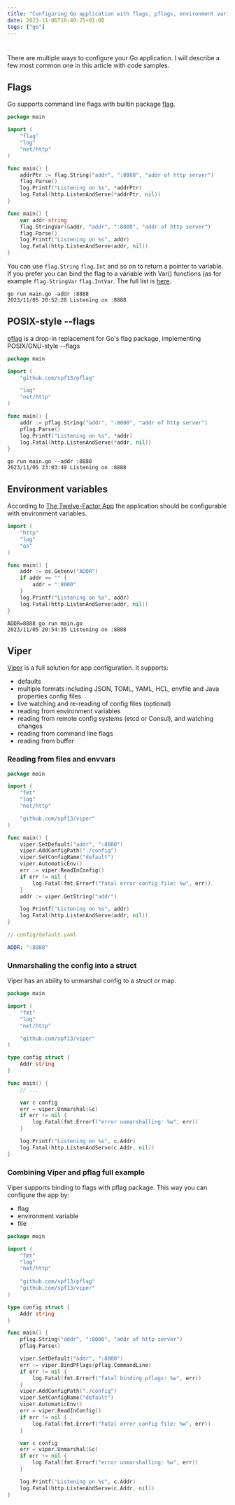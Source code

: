 ```yaml
---
title: "Configuring Go application with flags, pflags, environment variables and Viper"
date: 2023-11-06T18:40:25+01:00
tags: ["go"]
---
```


# 
There are multiple ways to configure your Go application. I will describe a few most common one in this article with code samples.
## Flags
Go supports command line flags with builtin package [flag](https://pkg.go.dev/flag).
```go
package main

import (
	"flag"
	"log"
	"net/http"
)

func main() {
	addrPtr := flag.String("addr", ":8000", "addr of http server")
	flag.Parse()
	log.Printf("Listening on %s", *addrPtr)
	log.Fatal(http.ListenAndServe(*addrPtr, nil))
}
```

```go
func main() {
	var addr string
	flag.StringVar(&addr, "addr", ":8000", "addr of http server")
	flag.Parse()
	log.Printf("Listening on %s", addr)
	log.Fatal(http.ListenAndServe(addr, nil))
}
```
You can use `flag.String` `flag.Int` and so on to return a pointer to variable. If you prefer you can bind the flag to a variable with Var() functions (as for example `flag.StringVar` `flag.IntVar`. The full list is [here](https://pkg.go.dev/flag#pkg-index).

```
go run main.go -addr :8888
2023/11/05 20:52:28 Listening on :8888
```

## POSIX-style --flags
[pflag](https://github.com/spf13/pflag/) is a drop-in replacement for Go's flag package, implementing POSIX/GNU-style --flags

```go
package main

import (
	"github.com/spf13/pflag"

	"log"
	"net/http"
)

func main() {
	addr := pflag.String("addr", ":8000", "addr of http server")
	pflag.Parse()
	log.Printf("Listening on %s", *addr)
	log.Fatal(http.ListenAndServe(*addr, nil))
}
```

```
go run main.go --addr :8888
2023/11/05 23:03:49 Listening on :8888
```
## Environment variables
According to [The Twelve-Factor App](https://12factor.net/config) the application should be configurable with environment variables. 

```go
import (
    "http"
    "log"
    "os"
)

func main() {
	addr := os.Getenv("ADDR")
	if addr == "" {
		addr = ":8000"
	}
	log.Printf("Listening on %s", addr)
	log.Fatal(http.ListenAndServe(addr, nil))
}
```

```
ADDR=8888 go run main.go
2023/11/05 20:54:35 Listening on :8888
```
## Viper
[Viper](https://github.com/spf13/viper) is a full solution for app configuration. It supports:
* defaults
* multiple formats including JSON, TOML, YAML, HCL, envfile and Java properties config files 
* live watching and re-reading of config files (optional)
* reading from environment variables
* reading from remote config systems (etcd or Consul), and watching changes
* reading from command line flags
* reading from buffer

### Reading from files and envvars
```go
package main

import (
	"fmt"
	"log"
	"net/http"

	"github.com/spf13/viper"
)

func main() {
	viper.SetDefault("addr", ":8000")
	viper.AddConfigPath("./config")
	viper.SetConfigName("default")
	viper.AutomaticEnv()
	err := viper.ReadInConfig()
	if err != nil {
		log.Fatal(fmt.Errorf("fatal error config file: %w", err))
	}
	addr := viper.GetString("addr")

	log.Printf("Listening on %s", addr)
	log.Fatal(http.ListenAndServe(addr, nil))
}
```

```yaml
// config/default.yaml

ADDR: ":8888"
```

### Unmarshaling the config into a struct
Viper has an ability to unmarshal config to a struct or map.
```go
package main

import (
	"fmt"
	"log"
	"net/http"

	"github.com/spf13/viper"
)

type config struct {
	Addr string
}

func main() {
	// ...

	var c config
	err = viper.Unmarshal(&c)
	if err != nil {
		log.Fatal(fmt.Errorf("error unmarshalling: %w", err))
	}

	log.Printf("Listening on %s", c.Addr)
	log.Fatal(http.ListenAndServe(c.Addr, nil))
}
```
### Combining Viper and pflag full example
Viper supports binding to flags with pflag package. This way you can configure the app by:
- flag
- environment variable
- file

```go
package main

import (
	"fmt"
	"log"
	"net/http"
	
	"github.com/spf13/pflag"
	"github.com/spf13/viper"
)

type config struct {
	Addr string
}

func main() {
	pflag.String("addr", ":8000", "addr of http server")
	pflag.Parse()

	viper.SetDefault("addr", ":8000")
	err := viper.BindPFlags(pflag.CommandLine)
	if err != nil {
		log.Fatal(fmt.Errorf("fatal binding pflags: %w", err))
	}
	viper.AddConfigPath("./config")
	viper.SetConfigName("default")
	viper.AutomaticEnv()
	err = viper.ReadInConfig()
	if err != nil {
		log.Fatal(fmt.Errorf("fatal error config file: %w", err))
	}

	var c config
	err = viper.Unmarshal(&c)
	if err != nil {
		log.Fatal(fmt.Errorf("error unmarshalling: %w", err))
	}

	log.Printf("Listening on %s", c.Addr)
	log.Fatal(http.ListenAndServe(c.Addr, nil))
}
```
